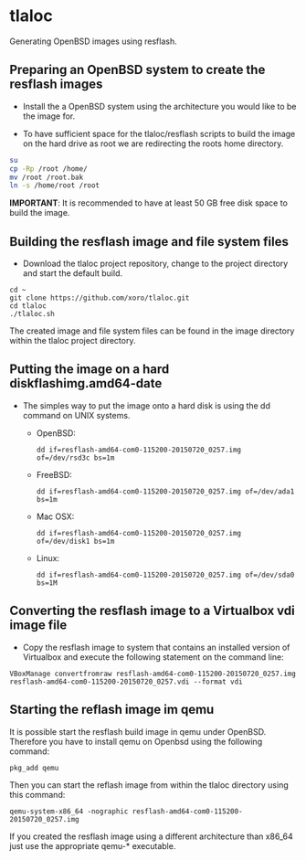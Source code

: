# tlaloc
Generating OpenBSD images using resflash.

## Preparing an OpenBSD system to create the resflash images

* Install the a OpenBSD system using the architecture you would like to be the image for.

* To have sufficient space for the tlaloc/resflash scripts to build the image on the hard drive as root we are redirecting the roots home directory.
```sh
su
cp -Rp /root /home/
mv /root /root.bak
ln -s /home/root /root
```
**IMPORTANT**: It is recommended to have at least 50 GB free disk space to build the image.

## Building the resflash image and file system files

* Download the tlaloc project repository, change to the project directory and start the default build.
```
cd ~
git clone https://github.com/xoro/tlaloc.git
cd tlaloc
./tlaloc.sh
```
The created image and file system files can be found in the image directory within the tlaloc project directory.

## Putting the image on a hard diskflashimg.amd64-date

* The simples way to put the image onto a hard disk is using the dd command on UNIX systems.

  * OpenBSD:

    ```
    dd if=resflash-amd64-com0-115200-20150720_0257.img of=/dev/rsd3c bs=1m
    ```

  * FreeBSD:

    ```
    dd if=resflash-amd64-com0-115200-20150720_0257.img of=/dev/ada1 bs=1m
    ```

  * Mac OSX:

    ```
    dd if=resflash-amd64-com0-115200-20150720_0257.img of=/dev/disk1 bs=1m
    ```

  * Linux:

    ```
    dd if=resflash-amd64-com0-115200-20150720_0257.img of=/dev/sda0 bs=1M
    ```

## Converting the resflash image to a Virtualbox vdi image file

* Copy the resflash image to system that contains an installed version of Virtualbox and execute the following statement on the command line:

```
VBoxManage convertfromraw resflash-amd64-com0-115200-20150720_0257.img resflash-amd64-com0-115200-20150720_0257.vdi --format vdi
```

## Starting the reflash image im qemu

It is possible start the resflash build image in qemu under OpenBSD. Therefore you have to install qemu on Openbsd using the following command:

```
pkg_add qemu
```

Then you can start the reflash image from within the tlaloc directory using this command:

```
qemu-system-x86_64 -nographic resflash-amd64-com0-115200-20150720_0257.img
```

If you created the resflash image using a different architecture than x86_64 just use the appropriate qemu-* executable.
